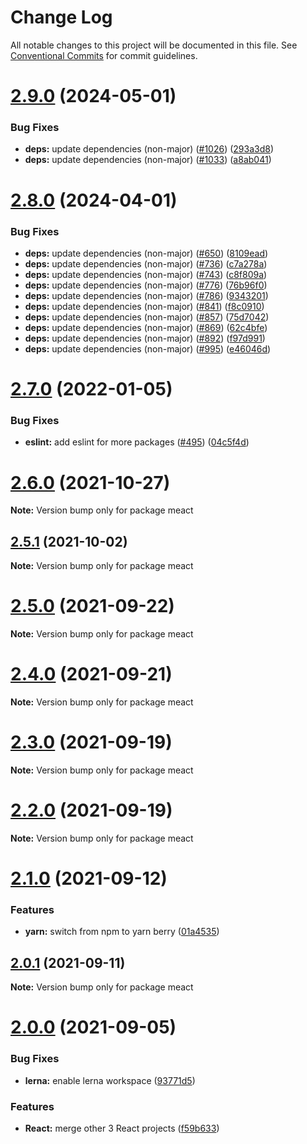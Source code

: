 # Change Log

All notable changes to this project will be documented in this file.
See [Conventional Commits](https://conventionalcommits.org) for commit guidelines.

# [2.9.0](https://github.com/sabertazimi/meact/compare/v2.8.0...v2.9.0) (2024-05-01)


### Bug Fixes

* **deps:** update dependencies (non-major) ([#1026](https://github.com/sabertazimi/meact/issues/1026)) ([293a3d8](https://github.com/sabertazimi/meact/commit/293a3d859bbb67bb9ffdcd878c5c9ccfe23a9015))
* **deps:** update dependencies (non-major) ([#1033](https://github.com/sabertazimi/meact/issues/1033)) ([a8ab041](https://github.com/sabertazimi/meact/commit/a8ab04184ab844f4d4a2f52b018112fa66e946f6))





# [2.8.0](https://github.com/sabertazimi/meact/compare/v2.7.0...v2.8.0) (2024-04-01)


### Bug Fixes

* **deps:** update dependencies (non-major) ([#650](https://github.com/sabertazimi/meact/issues/650)) ([8109ead](https://github.com/sabertazimi/meact/commit/8109eadfc849e3bf213fd35d3b95b870d40fc8f1))
* **deps:** update dependencies (non-major) ([#736](https://github.com/sabertazimi/meact/issues/736)) ([c7a278a](https://github.com/sabertazimi/meact/commit/c7a278af81bf0abc0b6e39ae39009cddc13a823e))
* **deps:** update dependencies (non-major) ([#743](https://github.com/sabertazimi/meact/issues/743)) ([c8f809a](https://github.com/sabertazimi/meact/commit/c8f809a01390114e0755c9644c3bd7da3611f110))
* **deps:** update dependencies (non-major) ([#776](https://github.com/sabertazimi/meact/issues/776)) ([76b96f0](https://github.com/sabertazimi/meact/commit/76b96f062a9c021bb9e94c65e05d8b7e4778fe3d))
* **deps:** update dependencies (non-major) ([#786](https://github.com/sabertazimi/meact/issues/786)) ([9343201](https://github.com/sabertazimi/meact/commit/9343201d9ce97e63bd37ff38cc3d54588d3f76cb))
* **deps:** update dependencies (non-major) ([#841](https://github.com/sabertazimi/meact/issues/841)) ([f8c0910](https://github.com/sabertazimi/meact/commit/f8c0910cba32d7fe11447e3e5962551bd282f7be))
* **deps:** update dependencies (non-major) ([#857](https://github.com/sabertazimi/meact/issues/857)) ([75d7042](https://github.com/sabertazimi/meact/commit/75d7042e47a3ad7145de97b92c0d59e3e3987319))
* **deps:** update dependencies (non-major) ([#869](https://github.com/sabertazimi/meact/issues/869)) ([62c4bfe](https://github.com/sabertazimi/meact/commit/62c4bfe06a12a51b3b764ebc56cd984dbe6e37eb))
* **deps:** update dependencies (non-major) ([#892](https://github.com/sabertazimi/meact/issues/892)) ([f97d991](https://github.com/sabertazimi/meact/commit/f97d991b772e8a36f3f3d9bf6d2c774716f509d3))
* **deps:** update dependencies (non-major) ([#995](https://github.com/sabertazimi/meact/issues/995)) ([e46046d](https://github.com/sabertazimi/meact/commit/e46046d2850553d4e905b31513d4be5d711d1c5c))





# [2.7.0](https://github.com/sabertazimi/meact/compare/v2.6.0...v2.7.0) (2022-01-05)


### Bug Fixes

* **eslint:** add eslint for more packages ([#495](https://github.com/sabertazimi/meact/issues/495)) ([04c5f4d](https://github.com/sabertazimi/meact/commit/04c5f4de8a62ee5d65b18c44d3c3126814f66fc8))





# [2.6.0](https://github.com/sabertazimi/meact/compare/v2.5.1...v2.6.0) (2021-10-27)

**Note:** Version bump only for package meact





## [2.5.1](https://github.com/sabertazimi/meact/compare/v2.5.0...v2.5.1) (2021-10-02)

**Note:** Version bump only for package meact





# [2.5.0](https://github.com/sabertazimi/meact/compare/v2.4.0...v2.5.0) (2021-09-22)

**Note:** Version bump only for package meact





# [2.4.0](https://github.com/sabertazimi/meact/compare/v2.3.0...v2.4.0) (2021-09-21)

**Note:** Version bump only for package meact





# [2.3.0](https://github.com/sabertazimi/meact/compare/v2.2.0...v2.3.0) (2021-09-19)

**Note:** Version bump only for package meact





# [2.2.0](https://github.com/sabertazimi/meact/compare/v2.1.0...v2.2.0) (2021-09-19)

**Note:** Version bump only for package meact





# [2.1.0](https://github.com/sabertazimi/meact/compare/v2.0.1...v2.1.0) (2021-09-12)


### Features

* **yarn:** switch from npm to yarn berry ([01a4535](https://github.com/sabertazimi/meact/commit/01a453550737290373c7c41cd2077fed98555a26))





## [2.0.1](https://github.com/sabertazimi/meact/compare/v2.0.0...v2.0.1) (2021-09-11)

**Note:** Version bump only for package meact





# [2.0.0](https://github.com/sabertazimi/meact/compare/v1.2.0...v2.0.0) (2021-09-05)


### Bug Fixes

* **lerna:** enable lerna workspace ([93771d5](https://github.com/sabertazimi/meact/commit/93771d5ad84d8fc96a66f93f0ec75a11a0fe6c65))


### Features

* **React:** merge other 3 React projects ([f59b633](https://github.com/sabertazimi/meact/commit/f59b6335439c813262cfa07bd5fdd1ebf0a02d22))
